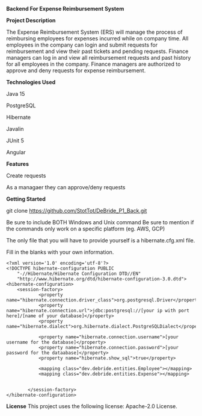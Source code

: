 **Backend For Expense Reimbursement System**

**Project Description**

The Expense Reimbursement System (ERS) will manage the process of reimbursing employees for expenses incurred while on company time. All employees in the company can login and submit requests for reimbursement and view their past tickets and pending requests. Finance managers can log in and view all reimbursement requests and past history for all employees in the company. Finance managers are authorized to approve and deny requests for expense reimbursement.

**Technologies Used**

Java 15

PostgreSQL

Hibernate

Javalin

JUnit 5

Angular

**Features**

Create requests

As a managaer they can approve/deny requests


**Getting Started**

git clone https://github.com/StotTot/DeBride_P1_Back.git

Be sure to include BOTH Windows and Unix command
Be sure to mention if the commands only work on a specific platform (eg. AWS, GCP)

The only file that you will have to provide yourself is a hibernate.cfg.xml file.

Fill in the blanks with your own information.


```
<?xml version='1.0' encoding='utf-8'?>
<!DOCTYPE hibernate-configuration PUBLIC
    "-//Hibernate/Hibernate Configuration DTD//EN"
    "http://www.hibernate.org/dtd/hibernate-configuration-3.0.dtd">
<hibernate-configuration>
    <session-factory>
            <property name="hibernate.connection.driver_class">org.postgresql.Driver</property>
            <property name="hibernate.connection.url">jdbc:postgresql://[your ip with port here]/[name of your database]</property>
            <property name="hibernate.dialect">org.hibernate.dialect.PostgreSQLDialect</property>
        
            <property name="hibernate.connection.username">[your username for the database]</property>
            <property name="hibernate.connection.password">[your password for the dataabase]</property>
            <property name="hibernate.show_sql">true</property>

            <mapping class="dev.debride.entities.Employee"></mapping>
            <mapping class="dev.debride.entities.Expense"></mapping>


        </session-factory>
</hibernate-configuration>
```


**License**
This project uses the following license: Apache-2.0 License.
